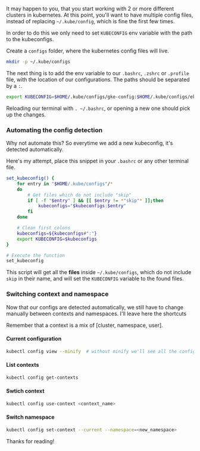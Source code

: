 <!--
.. title: Multiple configurations in kubernetes
.. slug: multiple-configurations-in-kubernetes
.. date: 2019-11-08 15:15:28 UTC-03:00
.. tags: kubernetes, linux, configuration, kubectl
.. category: kubernetes
.. link:
.. description: How to manage multiple configuration files
.. type: text
-->

It may happen to you, that you start working with 2 or more different clusters in
kubernetes. At this point, you'll want to have multiple config files, instead of
replacing `~/.kube/config`, which is fine the first few times.

In order to do this we only need to set `KUBECONFIG` env variable with the path to the kubeconfigs.

Create a `configs` folder, where the kubernetes config files will live.

```bash
mkdir -p ~/.kube/configs
```

The next thing is to add the env variable to our `.bashrc`, `.zshrc` or `.profile` file,
with the location of our configurations. The paths should be separated by a `:`.

```bash
export KUBECONFIG=$HOME/.kube/configs/gke-config:$HOME/.kube/configs/eks-config
```

Reloading our terminal with `. ~/.bashrc`, or opening a new one should pick up the changes.

### Automating the config detection

Why not automate this? So everytime we add a new kubeconfig, it's detected automatically.

Here's my attempt, place this snippet in your `.bashrc` or any other terminal file.

```bash
set_kubeconfig() {
    for entry in "$HOME/.kube/configs"/*
    do
        # Get files which do not include "skip"
        if [ -f "$entry" ] && [[ $entry != *"skip"* ]];then
            kubeconfigs="$kubeconfigs:$entry"
        fi
    done

    # Clean first colons
    kubeconfigs=${kubeconfigs#":"}
    export KUBECONFIG=$kubeconfigs
}

# Execute the function
set_kubeconfig
```

This script will get all the **files** inside `~/.kube/configs`,
which do not include `skip` in their name, and will set the `KUBECONFIG`
variable to the found files.

### Switching context and namespace

Now that our configs are detected automatically, we still have to change manually between
contexts and namespaces. I'll leave here the shortcuts

Remember that a context is a mix of [cluster, namespace, user].

#### Current configuration

```bash
kubectl config view --minify  # without minify we'll see all the configs
```

#### List contexts

```bash
kubectl config get-contexts
```

#### Swtich context

```bash
kubectl config use-context <context_name>
```

#### Switch namespace

```bash
kubectl config set-context --current --namespace=<new_namespace>
```

Thanks for reading!
